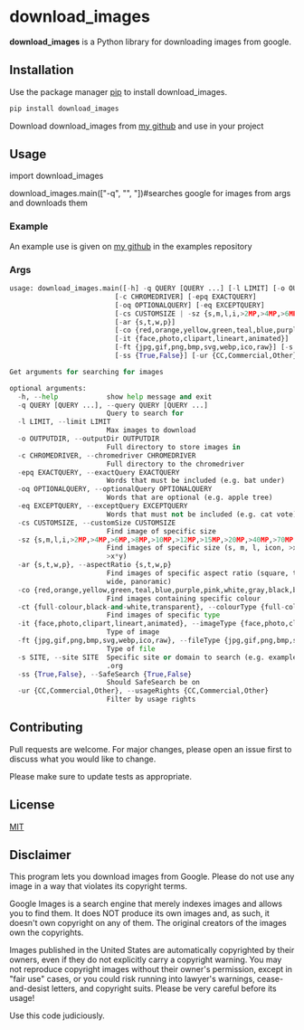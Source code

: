 # download_images

**download_images** is a Python library for downloading images from google.

## Installation

Use the package manager [pip](https://pip.pypa.io/en/stable/) to install download_images.

```bash
pip install download_images
```

Download download_images from [my github](https://github.com/Xarcrax/download_images) and use in your project

## Usage


import download_images

download_images.main(["-q", "<query>", <args>"])#searches google for images from args and downloads them

### Example
An example use is given on [my github](https://github.com/Xarcrax/download_images) in the examples repository

### Args

```python
usage: download_images.main([-h] -q QUERY [QUERY ...] [-l LIMIT] [-o OUTPUTDIR]
                          [-c CHROMEDRIVER] [-epq EXACTQUERY]
                          [-oq OPTIONALQUERY] [-eq EXCEPTQUERY]
                          [-cs CUSTOMSIZE | -sz {s,m,l,i,>2MP,>4MP,>6MP,>8MP,>10MP,>12MP,>15MP,>20MP,>40MP,>70MP,>400*300,>640*480,>800*600,>1024*768}]
                          [-ar {s,t,w,p}]
                          [-co {red,orange,yellow,green,teal,blue,purple,pink,white,gray,black,brown} | -ct {full-colour,black-and-white,transparent}]
                          [-it {face,photo,clipart,lineart,animated}]
                          [-ft {jpg,gif,png,bmp,svg,webp,ico,raw}] [-s SITE]
                          [-ss {True,False}] [-ur {CC,Commercial,Other}])

Get arguments for searching for images

optional arguments:
  -h, --help            show help message and exit
  -q QUERY [QUERY ...], --query QUERY [QUERY ...]
                        Query to search for
  -l LIMIT, --limit LIMIT
                        Max images to download
  -o OUTPUTDIR, --outputDir OUTPUTDIR
                        Full directory to store images in
  -c CHROMEDRIVER, --chromedriver CHROMEDRIVER
                        Full directory to the chromedriver
  -epq EXACTQUERY, --exactQuery EXACTQUERY
                        Words that must be included (e.g. bat under)
  -oq OPTIONALQUERY, --optionalQuery OPTIONALQUERY
                        Words that are optional (e.g. apple tree)
  -eq EXCEPTQUERY, --exceptQuery EXCEPTQUERY
                        Words that must not be included (e.g. cat vote)
  -cs CUSTOMSIZE, --customSize CUSTOMSIZE
                        Find image of specific size
  -sz {s,m,l,i,>2MP,>4MP,>6MP,>8MP,>10MP,>12MP,>15MP,>20MP,>40MP,>70MP,>400*300,>640*480,>800*600,>1024*768}, --size {s,m,l,i,>2MP,>4MP,>6MP,>8MP,>10MP,>12MP,>15MP,>20MP,>40MP,>70MP,>400*300,>640*480,>800*600,>1024*768}
                        Find images of specific size (s, m, l, icon, >x MP,
                        >x*y)
  -ar {s,t,w,p}, --aspectRatio {s,t,w,p}
                        Find images of specific aspect ratio (square, tall,
                        wide, panoramic)
  -co {red,orange,yellow,green,teal,blue,purple,pink,white,gray,black,brown}, --colour {red,orange,yellow,green,teal,blue,purple,pink,white,gray,black,brown}
                        Find images containing specific colour
  -ct {full-colour,black-and-white,transparent}, --colourType {full-colour,black-and-white,transparent}
                        Find images of specific type
  -it {face,photo,clipart,lineart,animated}, --imageType {face,photo,clipart,lineart,animated}
                        Type of image
  -ft {jpg,gif,png,bmp,svg,webp,ico,raw}, --fileType {jpg,gif,png,bmp,svg,webp,ico,raw}
                        Type of file
  -s SITE, --site SITE  Specific site or domain to search (e.g. example.com,
                        .org
  -ss {True,False}, --SafeSearch {True,False}
                        Should SafeSearch be on
  -ur {CC,Commercial,Other}, --usageRights {CC,Commercial,Other}
                        Filter by usage rights
```

## Contributing
Pull requests are welcome. For major changes, please open an issue first to discuss what you would like to change.

Please make sure to update tests as appropriate.

## License

[MIT](https://choosealicense.com/licenses/mit/)

## Disclaimer
This program lets you download images from Google. Please do not use any image in a way that violates its copyright terms. 

Google Images is a search engine that merely indexes images and allows you to find them. It does NOT produce its own images and, as such, it doesn't own copyright on any of them. The original creators of the images own the copyrights.

Images published in the United States are automatically copyrighted by their owners, even if they do not explicitly carry a copyright warning. You may not reproduce copyright images without their owner's permission, except in "fair use" cases, or you could risk running into lawyer's warnings, cease-and-desist letters, and copyright suits. Please be very careful before its usage! 

Use this code judiciously.